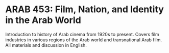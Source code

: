 # ARAB 453: Film, Nation, and Identity in the Arab World

Introduction to history of Arab cinema from 1920s to present. Covers film industries in various regions of the Arab world and transnational Arab film. All materials and discussion in English.
